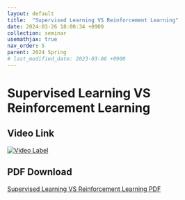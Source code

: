 ```yaml
---
layout: default
title:  "Supervised Learning VS Reinforcement Learning"
date: 2024-03-26 18:00:34 +0900
collection: seminar
usemathjax: true
nav_order: 5
parent: 2024 Spring
# last_modified_date: 2023-03-06 +0900
---
```

# Supervised Learning VS Reinforcement Learning
<!-- ## <center> Abstract </center>
Francis Guthrie claimed in 1852 the four color problem. We
proof two essential lemmas and then solve six color problem. We expand
the proof of six color problem into five, four color problem. Kempe
published this proof in 1879. However the flaw was discovered in 1890
by Heawood. Although flawed, Kempe’s idea was used as one of a basic
tool. -->
## Video Link

[![Video Label](https://img.youtube.com/vi/2xSejcfj3Y0/hqdefault.jpg)](https://youtu.be/2xSejcfj3Y0)

## PDF Download

<a target='_blank' href='download/Supervised_Reinforce.pptx'>Supervised Learning VS Reinforcement Learning PDF</a>